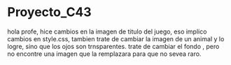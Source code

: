 # Proyecto_C43
hola profe, hice cambios en la imagen de titulo del juego, eso implico cambios en style.css, tambien trate de cambiar la imagen de un animal y lo logre, sino que los ojos son trnsparentes. trate de cambiar el fondo , pero no encontre una imagen que la remplazara para que no sevea raro.
